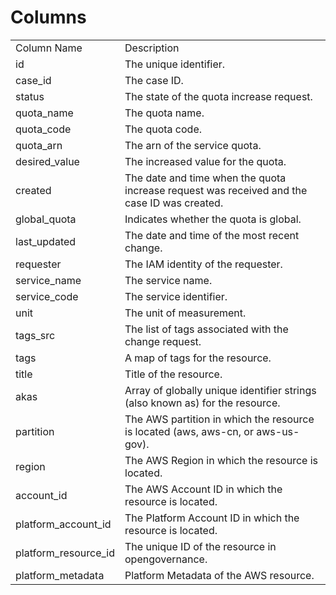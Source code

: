 # Columns  

<table>
	<tr><td>Column Name</td><td>Description</td></tr>
	<tr><td>id</td><td>The unique identifier.</td></tr>
	<tr><td>case_id</td><td>The case ID.</td></tr>
	<tr><td>status</td><td>The state of the quota increase request.</td></tr>
	<tr><td>quota_name</td><td>The quota name.</td></tr>
	<tr><td>quota_code</td><td>The quota code.</td></tr>
	<tr><td>quota_arn</td><td>The arn of the service quota.</td></tr>
	<tr><td>desired_value</td><td>The increased value for the quota.</td></tr>
	<tr><td>created</td><td>The date and time when the quota increase request was received and the case ID was created.</td></tr>
	<tr><td>global_quota</td><td>Indicates whether the quota is global.</td></tr>
	<tr><td>last_updated</td><td>The date and time of the most recent change.</td></tr>
	<tr><td>requester</td><td>The IAM identity of the requester.</td></tr>
	<tr><td>service_name</td><td>The service name.</td></tr>
	<tr><td>service_code</td><td>The service identifier.</td></tr>
	<tr><td>unit</td><td>The unit of measurement.</td></tr>
	<tr><td>tags_src</td><td>The list of tags associated with the change request.</td></tr>
	<tr><td>tags</td><td>A map of tags for the resource.</td></tr>
	<tr><td>title</td><td>Title of the resource.</td></tr>
	<tr><td>akas</td><td>Array of globally unique identifier strings (also known as) for the resource.</td></tr>
	<tr><td>partition</td><td>The AWS partition in which the resource is located (aws, aws-cn, or aws-us-gov).</td></tr>
	<tr><td>region</td><td>The AWS Region in which the resource is located.</td></tr>
	<tr><td>account_id</td><td>The AWS Account ID in which the resource is located.</td></tr>
	<tr><td>platform_account_id</td><td>The Platform Account ID in which the resource is located.</td></tr>
	<tr><td>platform_resource_id</td><td>The unique ID of the resource in opengovernance.</td></tr>
	<tr><td>platform_metadata</td><td>Platform Metadata of the AWS resource.</td></tr>
</table>